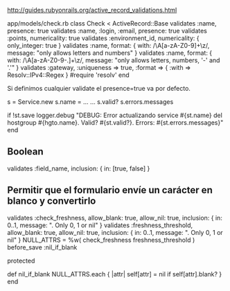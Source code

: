 http://guides.rubyonrails.org/active_record_validations.html

app/models/check.rb
class Check < ActiveRecord::Base
  validates :name, presence: true
  validates :name, :login, :email, presence: true
  validates :points, numericality: true
  validates :environment_id, numericality: { only_integer: true }
  validates :name, format: { with: /\A[a-zA-Z0-9]+\z/, message: "only allows letters and numbers" }
  validates :name, format: { with: /\A[a-zA-Z0-9\-\.]+\z/, message: "only allows letters, numbers, '-' and '.'" }
  validates :gateway, :uniqueness => true, :format => { :with => Resolv::IPv4::Regex } #require 'resolv'
end

Si definimos cualquier validate el presence=true va por defecto.


s = Service.new
s.name = ...
...
s.valid?
s.errors.messages

if !st.save
  logger.debug "DEBUG: Error actualizando service #{st.name} del hostgroup #{hgto.name}. Valid? #{st.valid?}. Errors: #{st.errors.messages}"
end



## Boolean
validates :field_name, inclusion: { in: [true, false] }


## Permitir que el formulario envíe un carácter en blanco y convertirlo 
validates :check_freshness, allow_blank: true, allow_nil: true, inclusion: { in: 0..1, message: ". Only 0, 1 or nil" }
validates :freshness_threshold, allow_blank: true, allow_nil: true, inclusion: { in: 0..1, message: ". Only 0, 1 or nil" }
NULL_ATTRS = %w( check_freshness freshness_threshold )
before_save :nil_if_blank

protected

def nil_if_blank
  NULL_ATTRS.each { |attr| self[attr] = nil if self[attr].blank? }
end


